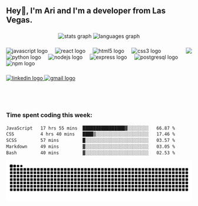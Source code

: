 <h2 align="left">Hey👋, I'm Ari and I'm a developer from Las Vegas.</h2>

###

<div align="center">
  <img src="https://github-readme-stats.vercel.app/api?username=sudosurmrf&hide_title=false&hide_rank=false&show_icons=true&include_all_commits=true&count_private=true&disable_animations=false&theme=dracula&locale=en&hide_border=false" height="150" alt="stats graph"  />
  <img src="https://github-readme-stats.vercel.app/api/top-langs?username=sudosurmrf&locale=en&hide_title=false&layout=compact&card_width=320&langs_count=5&theme=dracula&hide_border=false" height="150" alt="languages graph"  />
</div>

###

<img align="right" height="150" src="https://giffiles.alphacoders.com/149/14915.gif"  />

###

<div align="left">
  <img src="https://cdn.jsdelivr.net/gh/devicons/devicon/icons/javascript/javascript-original.svg" height="30" alt="javascript logo"  />
  <img width="12" />
  <img src="https://cdn.jsdelivr.net/gh/devicons/devicon/icons/react/react-original.svg" height="30" alt="react logo"  />
  <img width="12" />
  <img src="https://cdn.jsdelivr.net/gh/devicons/devicon/icons/html5/html5-original.svg" height="30" alt="html5 logo"  />
  <img width="12" />
  <img src="https://cdn.jsdelivr.net/gh/devicons/devicon/icons/css3/css3-original.svg" height="30" alt="css3 logo"  />
  <img width="12" />
  <img src="https://cdn.jsdelivr.net/gh/devicons/devicon/icons/python/python-original.svg" height="30" alt="python logo"  />
  <img width="12" />
  <img src="https://cdn.jsdelivr.net/gh/devicons/devicon/icons/nodejs/nodejs-original.svg" height="30" alt="nodejs logo"  />
  <img width="12" />
  <img src="https://cdn.jsdelivr.net/gh/devicons/devicon/icons/express/express-original.svg" height="30" alt="express logo"  />
  <img width="12" />
  <img src="https://cdn.jsdelivr.net/gh/devicons/devicon/icons/postgresql/postgresql-original.svg" height="30" alt="postgresql logo"  />
  <img width="12" />
  <img src="https://cdn.jsdelivr.net/gh/devicons/devicon/icons/npm/npm-original-wordmark.svg" height="30" alt="npm logo"  />
</div>

###

<div align="left">
  <a href="https://www.linkedin.com/in/ari-pine-71684019a/" target="_blank">
    <img src="https://img.shields.io/static/v1?message=LinkedIn&logo=linkedin&label=&color=0077B5&logoColor=white&labelColor=&style=for-the-badge" height="35" alt="linkedin logo"  />
  </a>
  <a href="aripine93@gmail.com" target="_blank">
    <img src="https://img.shields.io/static/v1?message=Gmail&logo=gmail&label=&color=D14836&logoColor=white&labelColor=&style=for-the-badge" height="35" alt="gmail logo"  />
  </a>
</div>

###

<br clear="both">

### Time spent coding this week:
<!--START_SECTION:waka-->

```txt
JavaScript   17 hrs 55 mins  ████████████████▓░░░░░░░░   66.87 %
CSS          4 hrs 40 mins   ████▒░░░░░░░░░░░░░░░░░░░░   17.46 %
SCSS         57 mins         █░░░░░░░░░░░░░░░░░░░░░░░░   03.57 %
Markdown     49 mins         ▓░░░░░░░░░░░░░░░░░░░░░░░░   03.05 %
Bash         40 mins         ▓░░░░░░░░░░░░░░░░░░░░░░░░   02.53 %
```

<!--END_SECTION:waka-->

<img src="https://raw.githubusercontent.com/sudosurmrf/sudosurmrf/output/snake.svg" alt="Snake animation" />

